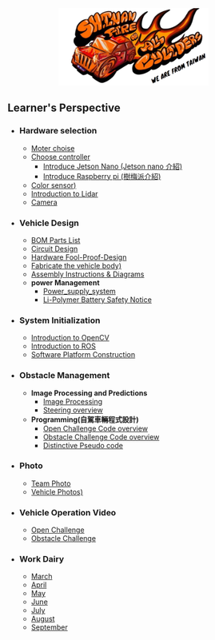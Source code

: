 <div align="center"><img src="./other/img/logo.png" width="300" alt=" logo"></div> 

## Learner's Perspective ## 

- ### Hardware selection
    - [Moter choise](https://github.com/kirkhu/WRO2023_Future-Engineers-Fire-On-All-Cylinders/blob/main/schemes/Motor/README.md)
    - [Choose controller](https://github.com/kirkhu/WRO2023_Future-Engineers-Fire-On-All-Cylinders/tree/main/other/controller)
        - [Introduce Jetson Nano (Jetson nano 介紹)](https://github.com/kirkhu/WRO2023_Future-Engineers-Fire-On-All-Cylinders/tree/main/other/Jetson%20Nano)
        - [Introduce Raspberry pi (樹梅派介紹)](https://github.com/kirkhu/WRO2023_Future-Engineers-Fire-On-All-Cylinders/tree/main/other/Raspberry_Pi)
    - [Color sensor)](https://github.com/kirkhu/WRO2023_Future-Engineers-Fire-On-All-Cylinders/blob/main/schemes/color_sensor/README.md)
    - [Introduction to Lidar](https://github.com/kirkhu/WRO2023_Future-Engineers-Fire-On-All-Cylinders/blob/main/schemes/Lidar/README.md)
    - [Camera](https://github.com/kirkhu/WRO2023_Future-Engineers-Fire-On-All-Cylinders/blob/main/schemes/Camera/README.md)
- ### Vehicle Design
    - [BOM Parts List](https://github.com/kirkhu/WRO2023_Future-Engineers-Fire-On-All-Cylinders/tree/main/schemes/Parts_List#readme)
    - [Circuit Design](https://github.com/kirkhu/WRO2023_Future-Engineers-Fire-On-All-Cylinders/blob/main/models/Circuit_Design/README.md)
    - [Hardware Fool-Proof-Design](https://github.com/kirkhu/WRO2023_Future-Engineers-Fire-On-All-Cylinders/blob/main/schemes/fool-proof-design/README.md) 
    - [Fabricate the vehicle body)](https://github.com/kirkhu/WRO2023_Future-Engineers-Fire-On-All-Cylinders/tree/main/models/Vehicle_2D-3D)
    - [Assembly Instructions & Diagrams](https://github.com/kirkhu/WRO2023_Future-Engineers-Fire-On-All-Cylinders/blob/main/schemes/Assembly_Instructions/README.md)
    - __power Management__
      - [Power_supply_system](https://github.com/kirkhu/WRO2023_Future-Engineers-Fire-On-All-Cylinders/blob/main/schemes/Power_supply_system/README.md) 
      - [Li-Polymer Battery Safety Notice](https://github.com/kirkhu/WRO2023_Future-Engineers-Fire-On-All-Cylinders/blob/main/schemes/Li-Polymer_Battery/README.md)
- ### System Initialization
    - [Introduction to OpenCV](https://github.com/kirkhu/WRO2023_Future-Engineers-Fire-On-All-Cylinders/blob/main/other/OpenCV/README.md)
    - [Introduction to ROS](https://github.com/kirkhu/WRO2023_Future-Engineers-Fire-On-All-Cylinders/blob/main/other/ROS/README.md) 
    - [Software Platform Construction](https://github.com/kirkhu/WRO2023_Future-Engineers-Fire-On-All-Cylinders/blob/main/src/System_Platform%20_Software/README.md)
- ### Obstacle Management
    - __Image Processing and Predictions__
      - [Image Processing](https://github.com/kirkhu/WRO2023_Future-Engineers-Fire-On-All-Cylinders/blob/main/src/Image_Processing_and_Predictions/README.md)  
      - [Steering overview ](https://github.com/kirkhu/WRO2023_Future-Engineers-Fire-On-All-Cylinders/blob/main/src/Steering_overview/README.md)  
    - __Programming(自駕車輛程式設計)__
      - [Open Challenge Code overview](https://github.com/kirkhu/WRO2023_Future-Engineers-Fire-On-All-Cylinders/tree/main/src/Programming/Open_Challenge)
      - [Obstacle Challenge Code overview](https://github.com/kirkhu/WRO2023_Future-Engineers-Fire-On-All-Cylinders/tree/main/src/Programming/Obstacle_Challenge)
      - [Distinctive Pseudo code](https://github.com/kirkhu/WRO2023_Future-Engineers-Fire-On-All-Cylinders/blob/main/src/Feature_Program/README.md)
- ### Photo
    - [Team Photo](https://github.com/kirkhu/WRO2023_Future-Engineers-Fire-On-All-Cylinders/blob/main/t-photos/README.md) 
    - [Vehicle Photos)](https://github.com/kirkhu/WRO2023_Future-Engineers-Fire-On-All-Cylinders/blob/main/v-photos/README.md) 
- ### Vehicle Operation Video
    - [Open Challenge](https://github.com/kirkhu/WRO2023_Future-Engineers-Fire-On-All-Cylinders/blob/main/video/Open_Challenge/video.md)
    - [Obstacle Challenge](https://github.com/kirkhu/WRO2023_Future-Engineers-Fire-On-All-Cylinders/blob/main/video/Obstacle_Challenge/video.md)
- ### Work Dairy
    - [March](https://github.com/kirkhu/WRO2023_Future-Engineers-Fire-On-All-Cylinders/tree/main/other/work_diary#20230319--20230326)
    - [April](https://github.com/kirkhu/WRO2023_Future-Engineers-Fire-On-All-Cylinders/tree/main/other/work_diary#20230327--20230402)
    - [May](https://github.com/kirkhu/WRO2023_Future-Engineers-Fire-On-All-Cylinders/tree/main/other/work_diary#20230501-20230507)
    - [June](https://github.com/kirkhu/WRO2023_Future-Engineers-Fire-On-All-Cylinders/tree/main/other/work_diary#20230529--20230604)
    - [July](https://github.com/kirkhu/WRO2023_Future-Engineers-Fire-On-All-Cylinders/tree/main/other/work_diary#20230626--20230702)
    - [August](https://github.com/kirkhu/WRO2023_Future-Engineers-Fire-On-All-Cylinders/tree/main/other/work_diary#20230731--20230806)
    - [September](https://github.com/kirkhu/WRO2023_Future-Engineers-Fire-On-All-Cylinders/tree/main/other/work_diary#20230828--20230903)
